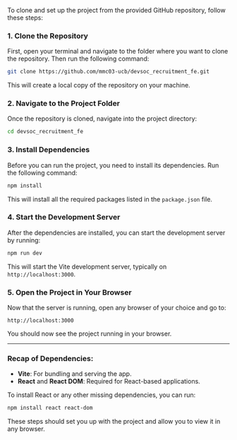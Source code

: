 To clone and set up the project from the provided GitHub repository, follow these steps:

### 1. Clone the Repository
First, open your terminal and navigate to the folder where you want to clone the repository. Then run the following command:
```bash
git clone https://github.com/mmc03-ucb/devsoc_recruitment_fe.git
```

This will create a local copy of the repository on your machine.

### 2. Navigate to the Project Folder
Once the repository is cloned, navigate into the project directory:
```bash
cd devsoc_recruitment_fe
```

### 3. Install Dependencies
Before you can run the project, you need to install its dependencies. Run the following command:
```bash
npm install
```
This will install all the required packages listed in the `package.json` file.

### 4. Start the Development Server
After the dependencies are installed, you can start the development server by running:
```bash
npm run dev
```
This will start the Vite development server, typically on `http://localhost:3000`.

### 5. Open the Project in Your Browser
Now that the server is running, open any browser of your choice and go to:
```
http://localhost:3000
```
You should now see the project running in your browser.

---

### Recap of Dependencies:
- **Vite**: For bundling and serving the app.
- **React** and **React DOM**: Required for React-based applications.

To install React or any other missing dependencies, you can run:
```bash
npm install react react-dom
```

These steps should set you up with the project and allow you to view it in any browser.